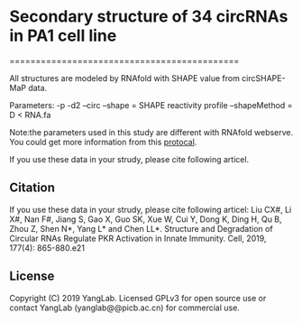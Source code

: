 # Secondary structure of 34 circRNAs in PA1 cell line 
============================================

All structures are modeled by RNAfold with SHAPE value from circSHAPE-MaP data. 

Parameters: -p -d2 –circ –shape = SHAPE reactivity profile –shapeMethod = D < RNA.fa

Note:the parameters used in this study are different with RNAfold webserve.
You could get more information from this [protocal](http://yang-laboratory.com/static/publication_pdf/2021_Methods_SHAPE-MaP.pdf).

If you use these data in your strudy, please cite following articel.
## Citation
If you use these data in your strudy, please cite following articel:
Liu CX#, Li X#, Nan F#, Jiang S, Gao X, Guo SK, Xue W, Cui Y, Dong K, Ding H, Qu B, Zhou Z, Shen N*, Yang L* and Chen LL*. Structure and Degradation of Circular RNAs Regulate PKR Activation in Innate Immunity. Cell, 2019, 177(4): 865-880.e21

## License
Copyright (C) 2019 YangLab. Licensed GPLv3 for open source use or contact YangLab (yanglab@@picb.ac.cn) for commercial use.
